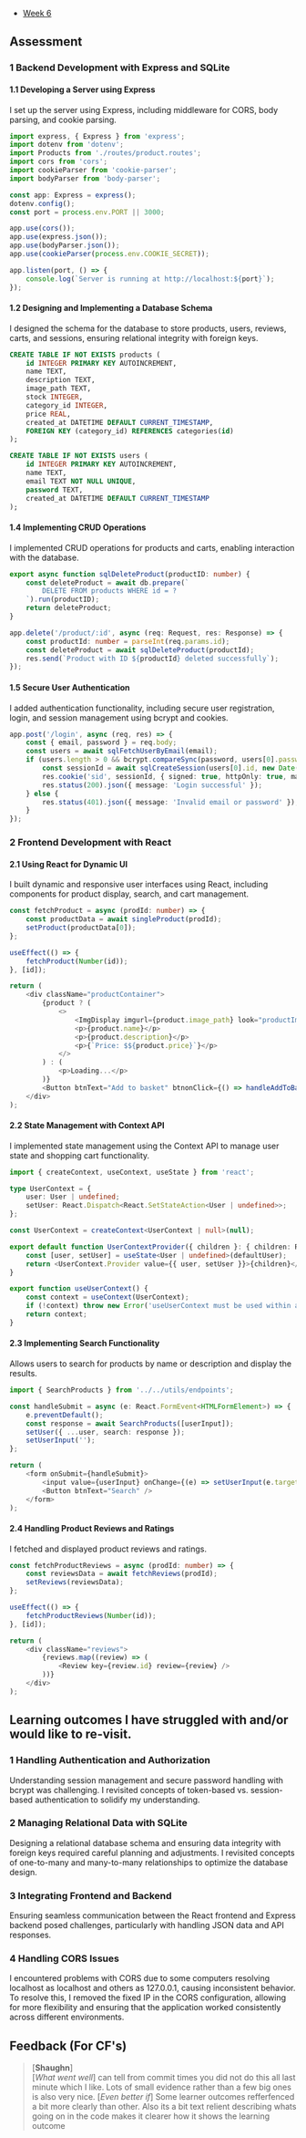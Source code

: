 
- [Week 6](https://learn.foundersandcoders.com/course/syllabus/developer/project-2-week-3/learning-outcomes/)

## Assessment
 ### 1 Backend Development with Express and SQLite
 #### 1.1 Developing a Server using Express
 I set up the server using Express, including middleware for CORS, body parsing, and cookie parsing.

```typescript
import express, { Express } from 'express';
import dotenv from 'dotenv';
import Products from './routes/product.routes';
import cors from 'cors';
import cookieParser from 'cookie-parser';
import bodyParser from 'body-parser';

const app: Express = express();
dotenv.config();
const port = process.env.PORT || 3000;

app.use(cors());
app.use(express.json());
app.use(bodyParser.json());
app.use(cookieParser(process.env.COOKIE_SECRET));

app.listen(port, () => {
    console.log(`Server is running at http://localhost:${port}`);
});
```

#### 1.2 Designing and Implementing a Database Schema
I designed the schema for the database to store products, users, reviews, carts, and sessions, ensuring relational integrity with foreign keys.
```SQL
CREATE TABLE IF NOT EXISTS products (
    id INTEGER PRIMARY KEY AUTOINCREMENT,
    name TEXT,
    description TEXT,
    image_path TEXT,
    stock INTEGER,
    category_id INTEGER,
    price REAL,
    created_at DATETIME DEFAULT CURRENT_TIMESTAMP,
    FOREIGN KEY (category_id) REFERENCES categories(id)
);

CREATE TABLE IF NOT EXISTS users (
    id INTEGER PRIMARY KEY AUTOINCREMENT,
    name TEXT,
    email TEXT NOT NULL UNIQUE,
    password TEXT,
    created_at DATETIME DEFAULT CURRENT_TIMESTAMP
);
```

#### 1.4 Implementing CRUD Operations
I implemented CRUD operations for products and carts, enabling interaction with the database.
```typescript
export async function sqlDeleteProduct(productID: number) {
    const deleteProduct = await db.prepare(`
        DELETE FROM products WHERE id = ?
    `).run(productID);
    return deleteProduct;
}

app.delete('/product/:id', async (req: Request, res: Response) => {
    const productId: number = parseInt(req.params.id);
    const deleteProduct = await sqlDeleteProduct(productId);
    res.send(`Product with ID ${productId} deleted successfully`);
});
```

#### 1.5 Secure User Authentication
I added authentication functionality, including secure user registration, login, and session management using bcrypt and cookies.

```typescript
app.post('/login', async (req, res) => {
    const { email, password } = req.body;
    const users = await sqlFetchUserByEmail(email);
    if (users.length > 0 && bcrypt.compareSync(password, users[0].password)) {
        const sessionId = await sqlCreateSession(users[0].id, new Date(Date.now() + 7 * 24 * 60 * 60 * 1000).toISOString());
        res.cookie('sid', sessionId, { signed: true, httpOnly: true, maxAge: 604800000 });
        res.status(200).json({ message: 'Login successful' });
    } else {
        res.status(401).json({ message: 'Invalid email or password' });
    }
});
```

### 2 Frontend Development with React

#### 2.1 Using React for Dynamic UI
I built dynamic and responsive user interfaces using React, including components for product display, search, and cart management.
```typescript
const fetchProduct = async (prodId: number) => {
    const productData = await singleProduct(prodId);
    setProduct(productData[0]);
};

useEffect(() => {
    fetchProduct(Number(id));
}, [id]);

return (
    <div className="productContainer">
        {product ? (
            <>
                <ImgDisplay imgurl={product.image_path} look="productImage" />
                <p>{product.name}</p>
                <p>{product.description}</p>
                <p>{`Price: $${product.price}`}</p>
            </>
        ) : (
            <p>Loading...</p>
        )}
        <Button btnText="Add to basket" btnonClick={() => handleAddToBasket(Number(id))} />
    </div>
);
```
 #### 2.2 State Management with Context API
 I implemented state management using the Context API to manage user state and shopping cart functionality.
```typescript
import { createContext, useContext, useState } from 'react';

type UserContext = {
    user: User | undefined;
    setUser: React.Dispatch<React.SetStateAction<User | undefined>>;
};

const UserContext = createContext<UserContext | null>(null);

export default function UserContextProvider({ children }: { children: React.ReactNode }) {
    const [user, setUser] = useState<User | undefined>(defaultUser);
    return <UserContext.Provider value={{ user, setUser }}>{children}</UserContext.Provider>;
}

export function useUserContext() {
    const context = useContext(UserContext);
    if (!context) throw new Error('useUserContext must be used within a UserContextProvider');
    return context;
}
```

#### 2.3 Implementing Search Functionality
Allows users to search for products by name or description and display the results.

```typescript
import { SearchProducts } from '../../utils/endpoints';

const handleSubmit = async (e: React.FormEvent<HTMLFormElement>) => {
    e.preventDefault();
    const response = await SearchProducts([userInput]);
    setUser({ ...user, search: response });
    setUserInput('');
};

return (
    <form onSubmit={handleSubmit}>
        <input value={userInput} onChange={(e) => setUserInput(e.target.value)} placeholder="Search" />
        <Button btnText="Search" />
    </form>
);
```

#### 2.4 Handling Product Reviews and Ratings
I fetched and displayed product reviews and ratings.
```typescript
const fetchProductReviews = async (prodId: number) => {
    const reviewsData = await fetchReviews(prodId);
    setReviews(reviewsData);
};

useEffect(() => {
    fetchProductReviews(Number(id));
}, [id]);

return (
    <div className="reviews">
        {reviews.map((review) => (
            <Review key={review.id} review={review} />
        ))}
    </div>
);
```

 ## Learning outcomes I have struggled with and/or would like to re-visit.
 
### 1 Handling Authentication and Authorization
Understanding session management and secure password handling with bcrypt was challenging. I revisited concepts of token-based vs. session-based authentication to solidify my understanding.

### 2 Managing Relational Data with SQLite
Designing a relational database schema and ensuring data integrity with foreign keys required careful planning and adjustments. I revisited concepts of one-to-many and many-to-many relationships to optimize the database design.

### 3 Integrating Frontend and Backend
Ensuring seamless communication between the React frontend and Express backend posed challenges, particularly with handling JSON data and API responses.

### 4 Handling CORS Issues
I encountered problems with CORS due to some computers resolving localhost as localhost and others as 127.0.0.1, causing inconsistent behavior. To resolve this, I removed the fixed IP in the CORS configuration, allowing for more flexibility and ensuring that the application worked consistently across different environments.


## Feedback (For CF's)
> [**Shaughn**]  
> [*What went well*]
> can tell from commit times you did not do this all last minute which I like. Lots of small evidence rather than a few big ones is also very nice.
> [*Even better if*]
> Some learner outcomes refferfenced a bit more clearly than other. Also its a bit text relient describing whats going on in the code makes it clearer how it shows the learning outcome
